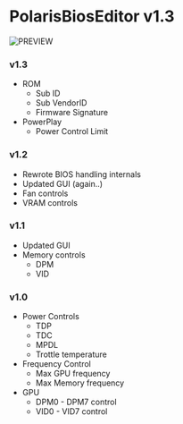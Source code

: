 # PolarisBiosEditor v1.3
![PREVIEW](http://puu.sh/pRjD9/e085caaf23.png)

### v1.3
- ROM
  - Sub ID
  - Sub VendorID
  - Firmware Signature
- PowerPlay
  - Power Control Limit

### v1.2
- Rewrote BIOS handling internals
- Updated GUI (again..)
- Fan controls
- VRAM controls

### v1.1
- Updated GUI
- Memory controls
  - DPM
  - VID

### v1.0
- Power Controls
  - TDP
  - TDC
  - MPDL
  - Trottle temperature
- Frequency Control
  - Max GPU frequency
  - Max Memory frequency
- GPU
  - DPM0 - DPM7 control
  - VID0 - VID7 control

